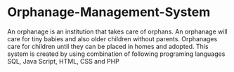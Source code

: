 # Orphanage-Management-System
An orphanage is an institution that takes  care of orphans. An orphanage will care for tiny babies and also older children  without parents. Orphanages care for children until they can be placed in homes  and adopted. This system is created by using combination of following programing  languages SQL, Java Script, HTML, CSS and PHP
